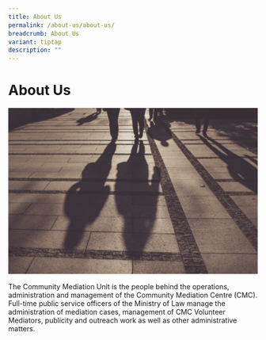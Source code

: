 ```yaml
---
title: About Us
permalink: /about-us/about-us/
breadcrumb: About Us
variant: tiptap
description: ""
---
```

<h1>About Us</h1>
<div class="isomer-image-wrapper">
<img style="width: 600px" height="auto" width="100%" title="About Us" alt="About Us" src="/images/1504082743734.png">
</div>
<p>The Community Mediation Unit is the people behind the operations, administration
and management of the Community Mediation Centre (CMC). Full-time public
service officers of the Ministry of Law manage the administration of mediation
cases, management of CMC Volunteer Mediators, publicity and outreach work
as well as other administrative matters.</p>
<p></p>